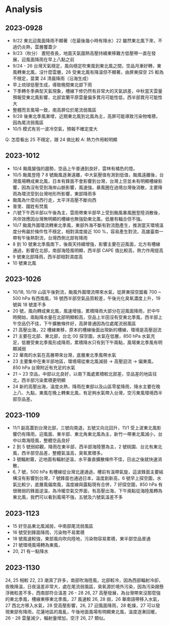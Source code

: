 # Analysis


## 2023-0928

- 9/22 東北迎風面降雨不顯著（在最後幾小時有降水）22 雖然東北風下來，不過仍炎熱，雲層覆蓋少
- 9/23（秋分） 晝短夜長，地面天氣圖熱高壓持續東移難方低壓帶一直在發展，迎風面降雨在早上八點之前
- 9/24 - 26 台灣天氣穩定，風向穩定吹東風到東北風之間，空品月漸好轉，東風轉東北風，沒什麼雲層，26 受東北風有降溫但不顯著，由屏東探空 25 較為不穩定，苗栗 24 清晨降雨（沿海生成）
- 早上琉球低壓生成，導致晚間東北部下雨
- 下季轉冬季典型天氣現象，槽線下修仍然有非常大的天氣誤差，中秋當天雲量預報受東北風影響，北部宜蘭平原雲量偏多賞月可能性低，西半部賞月可能性大
- 整體而言風場一致，南高屏位於尾流弱風區
- 9/28 後東北季風漸增，近期東北風到北風為主，高屏可能導致污染物堆積，因為尾流弱風區
- 10/5 模式有另一波冷空氣，預報不確定度大

Q: 怎麼看出 25 不穩定，跟 24 做比較
A: 熱力作用較明顯



## 2023-1012

- 10/4 颱風變強的趨勢，空品上午普通到良好，雲林有橘色的燈。
- 10/5 颱風登陸 7 8 號颱風逐漸遠離，中大氣壓值有測到低值，颱風遠離後，台灣風場轉成東北風，日本有鋒面不會影響到台灣，台灣上空並未有明顯槽線影響，因為沒有受到海岸山脈影響，風速強，暴風圈在過境台灣後消散，主要降雨為環流受到台灣地形所影響，東部降雨多
- 颱風為什麼向西行走，太平洋高壓不斷向西
- 普里、國姓有焚風
- 六號下午西半部以午後為主，雲雨帶東半部早上受到颱風暴風圈登陸消散後，共伴效應因台灣無明顯的槽線也無強勁東北風，低層有輻合但不強。
- 10/7 颱風外圍環流轉東北季風，東部外海不斷有對流胞產生，推測當天環境溫度分佈屬於條件性不穩定，相對濕度接近 100 %，容易產生對流，高雄臺南一帶有午後熱對流，台灣西側北部有降雨
- 8 到 10 號東北季風南下，後兩天持續增強，影響主要在迎風面，北方有槽線通過，影響在北部，南部海陸風明顯，西半部 CAPE 值比較高，熱力作用提高
- 9 號東北部降雨，西半部相對濕度高
- 10 號東北風

## 2023-1026

- 10/18, 10/19 山區午後對流，颱風外圍環流帶來水氣，從屏東探空圖看 700 ~ 500 hPa 有西南風，18 號西半部空氣品質較差，午後光化臭氧濃度上升，19 號與 18 號差不多
- 20 號，風向轉成東北風，風速增強，累積降雨大部分在迎風面降雨，於中午時開始，兩點降水量在北部明顯較高，空品上半田沒有受東北季風，西半部上午空品仍不佳，下午擴散條件好，高屏普通因為位處尾流弱風區
- 21 高壓出海，22 槽線東移，原本的槽線後面出現新的槽線，環境是高壓迴流
- 21 主要在北部、東北部，台北 00 探空圖，水氣在低層，850 hPa 水氣充足，低層受東北季風形成降雨，累積降水只有到下午兩點，風場東北季風有明顯減弱
- 22 華南的水氣在高層帶來台灣，底層東北季風帶水氣
- 23 主要集中在東半部地區，環境場從東北風減弱 -> 高壓迴流 -> 偏東風， 850 hPa 台灣附近有充足的水氣
- 21 ~ 23 空品，中部以北良好，以南下風處累積較北部差，空品差的地區往北，西半部污染累積更明顯
- 24 新的高壓出海，溫度炎熱，降雨在東部以及山區零星降雨，降水主要在晚上八、九點，東風在晚上轉東北風，有足夠水氣帶入台灣，空污東風環境西半部空品差。

## 2023-1109

- 11/1 副高蓋到台灣北部，三號向南退，五號又向北回升，11/1 受上波東北風影響仍有降雨，迎風面、東半部、東北角東北風為主，新竹一帶東北風減小，台中以南海陸風，整體空品良好
- 2 到 5 號弱綜觀，降雨在東半部，西半部海陸豐為主，2 號桃園、台北有東北風，西半部空品差，整體氣溫高，臭氧累積多。
- 3 號輻射霧，近地面有輻射逆溫，水平垂直擴散條件不佳，日出之後就快速消散，
- 6, 7 號，500 hPa 有槽線從台灣北邊通過，槽前有溫帶氣旋，這波鋒面主要結構沒有影響到台灣，7 號鋒面也通過日本，溫度創新高，6 號早上探空圖，水氣比較少，底層風偏南風，溫度線與露點現有合併，7 好探空圖，850 hPa 有很微弱的鋒面逆溫，為冷暖空氣交界面，有高壓出海，下午兩點從海陸風轉為東北風，我們可以看到風場不強，五號及六號氣溫差不多

## 2023-1123

- 15 好空品東北風減弱，中南部尾流弱風區
- 16 號受到鋒面降雨，污染物不易累積
- 18 號風速較強，東部風向吹向陸地，污染物容易累積，東半部空品普通
- 21 號環境風場轉為東風，
- 20, 21 有一點降水

## 2023-1130

24, 25 相較 22, 23 潮濕了許多，南部吹海陸風，北部較冷，因為西部輻射冷卻，夜晚降溫，日夜溫差非常大，處在尾流弱風區，臭氧源於境外污染，因為污染跟懸浮微粒差不多，西南部符合溫差
26 - 28 26, 27 高壓發展，為台灣帶來沒那麼強的東北季風，槽線東移東北季風，27 風速較 26, 28 弱，26 華南語帶移入水氣，27 西北方移入水氣，28 受高壓影響，26, 27 迎風面降雨，28 乾燥，27 可以發現東部有降雨，花蓮地區的風亂，午後地面風場有明顯東北風，溫度逐漸回暖，26 - 28 雲量減少，輻射量增加，空汙 26, 27 類似。